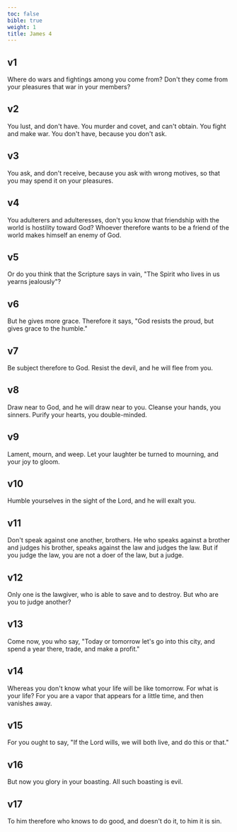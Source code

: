 ```yaml
---
toc: false
bible: true
weight: 1
title: James 4
---
```




## v1 
Where do wars and fightings among you come from? Don't they come from your pleasures that war in your members? 

## v2 
You lust, and don't have. You murder and covet, and can't obtain. You fight and make war. You don't have, because you don't ask. 

## v3 
You ask, and don't receive, because you ask with wrong motives, so that you may spend it on your pleasures. 

## v4 
You adulterers and adulteresses, don't you know that friendship with the world is hostility toward God? Whoever therefore wants to be a friend of the world makes himself an enemy of God. 

## v5 
Or do you think that the Scripture says in vain, "The Spirit who lives in us yearns jealously"? 

## v6 
But he gives more grace. Therefore it says, "God resists the proud, but gives grace to the humble." 

## v7 
Be subject therefore to God. Resist the devil, and he will flee from you. 

## v8 
Draw near to God, and he will draw near to you. Cleanse your hands, you sinners. Purify your hearts, you double-minded. 

## v9 
Lament, mourn, and weep. Let your laughter be turned to mourning, and your joy to gloom. 

## v10 
Humble yourselves in the sight of the Lord, and he will exalt you. 

## v11 
Don't speak against one another, brothers. He who speaks against a brother and judges his brother, speaks against the law and judges the law. But if you judge the law, you are not a doer of the law, but a judge. 

## v12 
Only one is the lawgiver, who is able to save and to destroy. But who are you to judge another? 

## v13 
Come now, you who say, "Today or tomorrow let's go into this city, and spend a year there, trade, and make a profit." 

## v14 
Whereas you don't know what your life will be like tomorrow. For what is your life? For you are a vapor that appears for a little time, and then vanishes away. 

## v15 
For you ought to say, "If the Lord wills, we will both live, and do this or that." 

## v16 
But now you glory in your boasting. All such boasting is evil. 

## v17 
To him therefore who knows to do good, and doesn't do it, to him it is sin.
